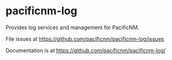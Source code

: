 # pacificnm-log

Provides log services and management for PacificNM.

File issues at https://github.com/pacificnm/pacificnm-log/issues

Documentation is at https://github.com/pacificnm/pacificnm-log/